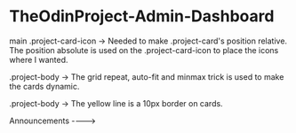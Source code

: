 # TheOdinProject-Admin-Dashboard

main .project-card-icon ->
    Needed to make .project-card's position relative. The position absolute is used on the
    .project-card-icon to place the icons where I wanted.

.project-body ->
    The grid repeat, auto-fit and minmax trick is used to make the cards dynamic.

.project-body -> 
    The yellow line is a 10px border on cards.

Announcements ---->

